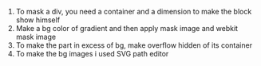 1. To mask a div, you need a container and a dimension to make the block show himself
2. Make a bg color of gradient and then apply mask image and webkit mask image
3. To make the part in excess of bg, make overflow hidden of its container
4. To make the bg images i used SVG path editor